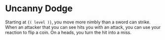# Uncanny Dodge
Starting at `{( level )}`, you move more nimbly than a sword can strike.
When an attacker that you can see hits you with an attack, you can use your reaction to flip a coin.
On a heads, you turn the hit into a miss.
